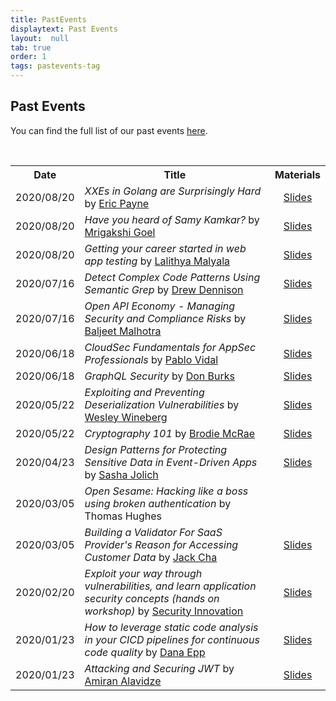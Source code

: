 ```yaml
---
title: PastEvents
displaytext: Past Events
layout:  null
tab: true
order: 1
tags: pastevents-tag
---
```


## Past Events

You can find the full list of our past events [here](http://owaspvancouver.eventbrite.com/).

<div class="talks">
    <br>
    <table>
        <tr>
            <th>Date</th>
            <th>Title</th>
            <th>Materials</th>
        </tr>
<!--    new past event template, add newer rows at the top!
        <tr>
            <td>2020/MM/DD</td>
            <td><i>TALK_TITLE</i> by <a href="SOME_LINK">SPEAKER_NAME</a></td>
            <td><a href="assets/presentations/FILE_NAME">Slides</a></td>
        </tr>
-->
        <tr>
            <td>2020/08/20</td>
            <td><i>XXEs in Golang are Surprisingly Hard</i> by <a href="https://www.linkedin.com/in/ericmpayne/">Eric Payne</a></td>
            <td><a href="assets/presentations/2020-08_Golang_XXE.pdf">Slides</a></td>
        </tr>
        <tr>
            <td>2020/08/20</td>
            <td><i>Have you heard of Samy Kamkar?</i> by <a href="https://www.linkedin.com/in/mrigakshi-goel-19b6051a/">Mrigakshi Goel</a></td>
            <td><a href="assets/presentations/2020-08_XSS_Mrigakshi.pdf">Slides</a></td>
        </tr>
        <tr>
            <td>2020/08/20</td>
            <td><i>Getting your career started in web app testing</i> by <a href="https://www.linkedin.com/in/lalithyamalyala">Lalithya Malyala</a></td>
            <td><a href="assets/presentations/2020-08_careers_in_web_app_testing.pdf">Slides</a></td>
        </tr>
<!--
        <tr>
            <td>2020/08/20</td>
            <td><i>Salt, key derivation function, MFA. What do these have in common?</i> by <a href="">Andy Li</a></td>
            <td></td>
        </tr>
        <tr>
            <td>2020/08/20</td>
            <td><i>Application Logging</i> by <a href="">Sofia Chang</a></td>
            <td></td>
        </tr>
-->
        <tr>
            <td>2020/07/16</td>
            <td><i>Detect Complex Code Patterns Using Semantic Grep</i> by <a href="https://twitter.com/drewdennison">Drew Dennison</a></td>
            <td><a href="assets/presentations/2020-07_r2c-semgrep-OWASP-Vancouver.pdf">Slides</a></td>
        </tr>
        <tr>
            <td>2020/07/16</td>
            <td><i>Open API Economy - Managing Security and Compliance Risks</i> by <a href="https://twitter.com/teejlab">Baljeet Malhotra</a></td>
            <td><a href="assets/presentations/2020-07_Open_API_Economy.pdf">Slides</a></td>
        </tr>
        <tr>
            <td>2020/06/18</td>
            <td><i>CloudSec Fundamentals for AppSec Professionals</i> by <a href="https://www.linkedin.com/in/pablo-vidal-bouza-60064528/">Pablo Vidal</a></td>
            <td><a href="assets/presentations/2020-06_CloudSec_Fundamentals.pdf">Slides</a></td>
        </tr>
        <tr>
            <td>2020/06/18</td>
            <td><i>GraphQL Security</i> by <a href="https://twitter.com/don_burks">Don Burks</a></td>
            <td><a href="assets/presentations/2020-06_GraphQL_Security.pdf">Slides</a></td>
        </tr>
        <tr>
            <td>2020/05/22</td>
            <td><i>Exploiting and Preventing Deserialization Vulnerabilities</i> by <a href="https://www.linkedin.com/in/wineberg/">Wesley Wineberg</a></td>
            <td><a href="assets/presentations/2020-05_Exploiting_and_Preventing_Deserialization_Vulnerabilities.pdf">Slides</a></td>
        </tr>
        <tr>
            <td>2020/05/22</td>
            <td><i>Cryptography 101</i> by <a href="https://twitter.com/brodieve">Brodie McRae</a></td>
            <td><a href="assets/presentations/2020-05_Cryptography_101.pdf">Slides</a></td>
        </tr>
        <tr>
            <td>2020/04/23</td>
            <td><i>Design Patterns for Protecting Sensitive Data in Event-Driven Apps</i> by <a href="https://www.linkedin.com/in/sasadjolic/">Sasha Jolich</a></td>
           <td><a href="https://www.slideshare.net/sasadjolic/protecting-sensitive-data-in-eventdriven-design-edd-applications-232582037">Slides</a></td>
        </tr>
        <tr>
            <td>2020/03/05</td>
            <td><i>Open Sesame: Hacking like a boss using broken authentication</i> by Thomas Hughes</td>
            <td></td>
        </tr>
        <tr>
            <td>2020/03/05</td>
            <td><i>Building a Validator For SaaS Provider's Reason for Accessing Customer Data</i> by <a href="https://www.linkedin.com/in/jack-cha/">Jack Cha</a></td>
            <td><a href="assets/presentations/2020-03_Jack_Cha.pdf">Slides</a></td>
        </tr>
            <tr>
            <td>2020/02/20</td>
            <td><i>Exploit your way through vulnerabilities, and learn application security concepts (hands on workshop)</i> by <a href="https://www.securityinnovation.com/">Security Innovation</a></td>
            <td><a href="assets/presentations/2020-02_OWASP_Vancouver_Small.pdf">Slides</a></td>
        </tr>
        <tr>
            <td>2020/01/23</td>
            <td><i>How to leverage static code analysis in your CICD pipelines for continuous code quality</i> by <a href="https://danaepp.com">Dana Epp</a></td>
            <td><a href="assets/presentations/2020-01_SCA_in_Azure_DevOps.pdf">Slides</a></td>
        </tr>
        <tr>
            <td>2020/01/23</td>
            <td><i>Attacking and Securing JWT</i> by <a href="https://twitter.com/airman604">Amiran Alavidze</a></td>
            <td><a href="assets/presentations/2020-01_Attacking_and_Securing_JWT.pdf">Slides</a></td>
        </tr>
    </table>
</div>

<style>
.talks table th:first-of-type {
    width: 15%;
}
.talks table th:nth-of-type(3) {
    width: 15%;
}
.talks table td:nth-of-type(3) {
    text-align: center;
}
</style>